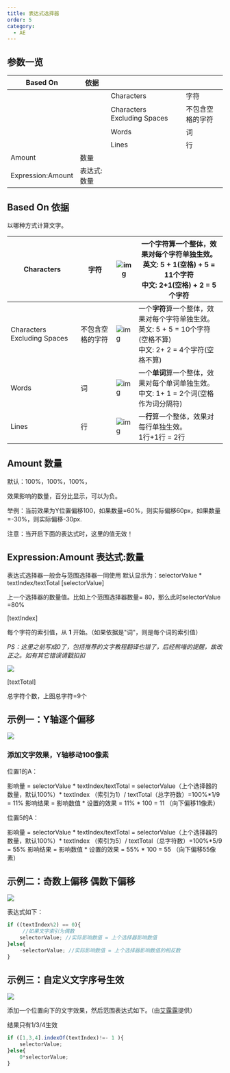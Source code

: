 ```yaml
---
title: 表达式选择器
order: 5
category:
  - AE
---
```

## 参数一览

| Based On          | 依据        |                             |                  |
| ----------------- | ----------- | --------------------------- | ---------------- |
|                   |             | Characters                  | 字符             |
|                   |             | Characters Excluding Spaces | 不包含空格的字符 |
|                   |             | Words                       | 词               |
|                   |             | Lines                       | 行               |
| Amount            | 数量        |                             |                  |
| Expression:Amount | 表达式:数量 |                             |                  |

## Based On 依据

以哪种方式计算文字。

| Characters                  | 字符             | ![img](https://mir.yuelili.com/wp-content/uploads/user/AE/text/basic/Based-on2.png) | 一个字符算一个整体，效果对每个字符单独生效。<br />英文: 5 + 1(空格) + 5 = 11个字符<br />中文: 2+1(空格) + 2 = 5个字符            |
| --------------------------- | ---------------- | --------------------------------------------------------------------------------- | -------------------------------------------------------------------------------------------------------------------------------- |
| Characters Excluding Spaces | 不包含空格的字符 | ![img](https://mir.yuelili.com/wp-content/uploads/user/AE/text/basic/Based-on2.png) | 一个**字符**算一个整体，效果对每个字符单独生效。<br />英文: 5 + 5 = 10个字符(空格不算)<br />中文: 2+ 2 = 4个字符(空格不算) |
| Words                       | 词               | ![img](https://mir.yuelili.com/wp-content/uploads/user/AE/text/basic/Based-on2.png) | 一个**单词**算一个整体，效果对每个单词单独生效。<br />中文: 1+ 1 = 2个词(空格作为词分隔符)                                 |
| Lines                       | 行               | ![img](https://mir.yuelili.com/wp-content/uploads/user/AE/text/basic/Based-on2.png) | 一**行**算一个整体，效果对每行单独生效。<br />1行+1行 = 2行                                                                |

## Amount 数量

默认：100%，100%，100%，

效果影响的数量，百分比显示，可以为负。

举例：当前效果为Y位置偏移100，如果数量=60%，则实际偏移60px，如果数量=-30%，则实际偏移-30px.

注意：当开启下面的表达式时，这里的值无效！

## Expression:Amount 表达式:数量

表达式选择器一般会与范围选择器一同使用
默认显示为：selectorValue * textIndex/textTotal
[selectorValue]

上一个选择器的数量值。比如上个范围选择器数量= 80，那么此时selectorValue =80%

[textIndex]

每个字符的索引值，从 **1** 开始。（如果依据是"词"，则是每个词的索引值）

_PS：这里之前写成0了，包括推荐的文字教程翻译也错了，后经熊喵的提醒，故改正之。如有其它错误请戳扣扣_

![](https://mir.yuelili.com/wp-content/uploads/user/AE/text/basic/textIndex-1-1.jpg)

[textTotal]

总字符个数，上图总字符=9个

## 示例一：Y轴逐个偏移

![](https://mir.yuelili.com/wp-content/uploads/user/AE/text/basic/textIndex-2-2.jpg)

### 添加文字效果，Y轴移动100像素

位置1的A：

影响量 = selectorValue * textIndex/textTotal = selectorValue（上个选择器的数量，默认100%）*
textIndex （索引为1）/ textTotal（总字符数）=100%*1/9 = 11%
影响结果 = 影响数值 * 设置的效果 = 11% * 100 = 11 （向下偏移11像素）

位置5的A：

影响量 = selectorValue * textIndex/textTotal = selectorValue（上个选择器的数量，默认100%）*
textIndex （索引为5）/ textTotal（总字符数）=100%*5/9 = 55%
影响结果 = 影响数值 * 设置的效果 = 55% * 100 = 55 （向下偏移55像素）

## 示例二：奇数上偏移 偶数下偏移

![](https://mir.yuelili.com/wp-content/uploads/user/AE/text/basic/textIndex-3.png)

表达式如下：

```javascript
if ((textIndex%2) == 0){
     //如果文字索引为偶数  
    selectorValue; //实际影响数值 = 上个选择器影响数值  
}else{  
    -selectorValue; //实际影响数值 = 上个选择器影响数值的相反数  
}
```

## 示例三：自定义文字序号生效

![](https://mir.yuelili.com/wp-content/uploads/2021/07/773620bc58c53cb78b3ba24f069bf2bd.png)

添加一个位置向下的文字效果，然后范围表达式如下。（由[艾露露](https://space.bilibili.com/292690)提供）

结果只有1/3/4生效

```javascript
if ([1,3,4].indexOf(textIndex)!=- 1 ){
    selectorValue;  
}else{  
    0*selectorValue;  
}
```
